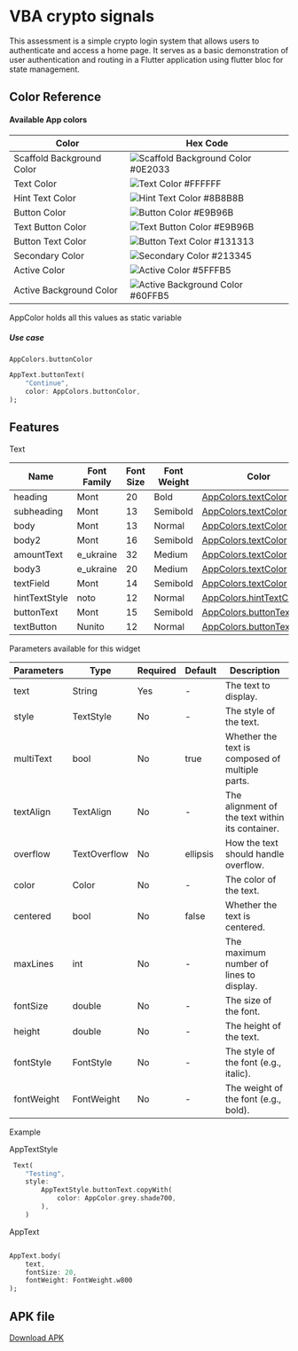
# VBA crypto signals

This assessment is a simple crypto login system that allows users to authenticate and access a home page. It serves as a basic demonstration of user authentication and routing in a Flutter application using flutter bloc for state management.

## Color Reference
#### Available App colors

| Color                       | Hex Code                                                         |
| --------------------------- | ---------------------------------------------------------------- |
| Scaffold Background Color   | ![Scaffold Background Color](https://via.placeholder.com/10/0E2033?text=+) #0E2033 |
| Text Color                  | ![Text Color](https://via.placeholder.com/10/FFFFFF?text=+) #FFFFFF |
| Hint Text Color             | ![Hint Text Color](https://via.placeholder.com/10/8B8B8B?text=+) #8B8B8B |
| Button Color                | ![Button Color](https://via.placeholder.com/10/E9B96B?text=+) #E9B96B |
| Text Button Color           | ![Text Button Color](https://via.placeholder.com/10/E9B96B?text=+) #E9B96B |
| Button Text Color           | ![Button Text Color](https://via.placeholder.com/10/131313?text=+) #131313 |
| Secondary Color             | ![Secondary Color](https://via.placeholder.com/10/213345?text=+) #213345 |
| Active Color                | ![Active Color](https://via.placeholder.com/10/5FFFB5?text=+) #5FFFB5 |
| Active Background Color     | ![Active Background Color](https://via.placeholder.com/10/60FFB5?text=+) #60FFB5 |


AppColor holds all this values as static variable
##### Use case

```dart
AppColors.buttonColor

AppText.buttonText(
    "Continue",
    color: AppColors.buttonColor,
);
```


## Features

Text 

| Name       | Font Family | Font Size | Font Weight | Color                            |
| ---------------- | ----------- | --------- | ----------- | -------------------------------- |
| heading          | Mont        | 20        | Bold        | [AppColors.textColor](#color-reference) |
| subheading       | Mont        | 13        | Semibold    | [AppColors.textColor](#color-reference) |
| body             | Mont        | 13        | Normal      | [AppColors.textColor](#color-reference) |
| body2            | Mont        | 16        | Semibold    | [AppColors.textColor](#color-reference) |
| amountText      | e_ukraine   | 32        | Medium      | [AppColors.textColor](#color-reference) |
| body3            | e_ukraine   | 20        | Medium      | [AppColors.textColor](#color-reference) |
| textField       | Mont        | 14        | Semibold    | [AppColors.textColor](#color-reference) |
| hintTextStyle  | noto        | 12        | Normal      | [AppColors.hintTextColor](#color-reference) |
| buttonText      | Mont        | 15        | Semibold    | [AppColors.buttonTextColor](#color-reference) |
| textButton      | Nunito      | 12        | Normal      | [AppColors.buttonTextColor](#color-reference) |

Parameters available for this widget

| Parameters    | Type          | Required | Default | Description                                   |
| ----------- | ------------- | -------- | ------- | --------------------------------------------- |
| text        | String        | Yes      | -       | The text to display.                           |
| style       | TextStyle     | No       | -       | The style of the text.                         |
| multiText   | bool          | No       | true    | Whether the text is composed of multiple parts. |
| textAlign   | TextAlign    | No       | -       | The alignment of the text within its container. |
| overflow    | TextOverflow  | No       | ellipsis| How the text should handle overflow.            |
| color       | Color        | No       | -       | The color of the text.                         |
| centered    | bool          | No       | false   | Whether the text is centered.                  |
| maxLines    | int          | No       | -       | The maximum number of lines to display.         |
| fontSize    | double       | No       | -       | The size of the font.                          |
| height      | double       | No       | -       | The height of the text.                        |
| fontStyle   | FontStyle    | No       | -       | The style of the font (e.g., italic).           |
| fontWeight  | FontWeight   | No       | -       | The weight of the font (e.g., bold).            |

Example

AppTextStyle
```dart
 Text(
    "Testing",
    style: 
        AppTextStyle.buttonText.copyWith(
            color: AppColor.grey.shade700,
        ),
    )
```
AppText

```dart

AppText.body(
    text,
    fontSize: 20,
    fontWeight: FontWeight.w800
);
```


## APK file
[Download APK](https://drive.google.com/file/d/10dp8xitY_XNGauZovPjbydYBczYoKP-M/view?usp=sharing)
